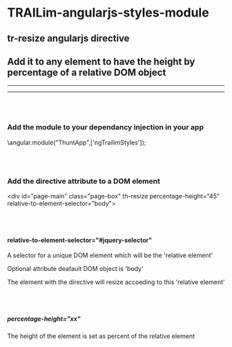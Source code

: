 # TRAILim-angularjs-styles-module

## tr-resize angularjs directive

Add it to any element to have the height by percentage of a relative DOM object
---
---
---

<br/><br/>


### Add the module to your dependancy injection in your app
\angular.module("ThuntApp",['ngTrailimStyles']);

<br/><br/>

### Add the directive attribute to a DOM element

\<div id="page-main" class="page-box" th-resize percentage-height="45" relative-to-element-selector="body"></div>

<br/><br/>

#### relative-to-element-selector="#jquery-selector"
A selector for a unique DOM element which will be the 'relative element'

Optional attribute
deafault DOM object is 'body'

The element with the directive will resize accoeding to this 'relative element'

<br/><br/>

##### percentage-height="xx"
The height of the element is set as percent of the relative element

<br/><br/>
